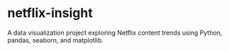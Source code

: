 # netflix-insight
A data visualization project exploring Netflix content trends using Python, pandas, seaborn, and matplotlib.
